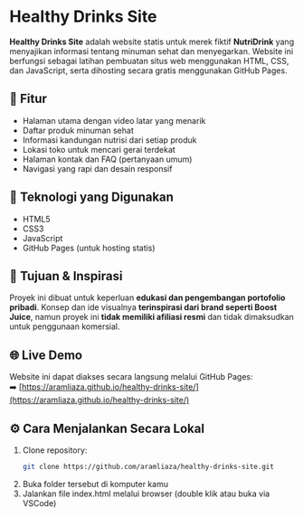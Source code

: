 # Healthy Drinks Site
**Healthy Drinks Site** adalah website statis untuk merek fiktif **NutriDrink** yang menyajikan informasi tentang minuman sehat dan menyegarkan. Website ini berfungsi sebagai latihan pembuatan situs web menggunakan HTML, CSS, dan JavaScript, serta dihosting secara gratis menggunakan GitHub Pages.

## 🌟 Fitur
- Halaman utama dengan video latar yang menarik
- Daftar produk minuman sehat
- Informasi kandungan nutrisi dari setiap produk
- Lokasi toko untuk mencari gerai terdekat
- Halaman kontak dan FAQ (pertanyaan umum)
- Navigasi yang rapi dan desain responsif

## 🚀 Teknologi yang Digunakan
- HTML5
- CSS3
- JavaScript
- GitHub Pages (untuk hosting statis)

## 🧠 Tujuan & Inspirasi
Proyek ini dibuat untuk keperluan **edukasi dan pengembangan portofolio pribadi**. Konsep dan ide visualnya **terinspirasi dari brand seperti Boost Juice**, namun proyek ini **tidak memiliki afiliasi resmi** dan tidak dimaksudkan untuk penggunaan komersial.

## 🌐 Live Demo
Website ini dapat diakses secara langsung melalui GitHub Pages:  
➡️ [https://aramliaza.github.io/healthy-drinks-site/](https://aramliaza.github.io/healthy-drinks-site/)

## ⚙️ Cara Menjalankan Secara Lokal
1. Clone repository:
   ```bash
   git clone https://github.com/aramliaza/healthy-drinks-site.git
2. Buka folder tersebut di komputer kamu
3. Jalankan file index.html melalui browser (double klik atau buka via VSCode)
